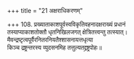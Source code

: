 +++
title = "21 अक्षराधिकरणम्"

+++
108. प्रख्याताकाशपूर्वस्वविकृतिवहनादक्षराख्यं प्रधानं  
तस्याप्याकाशतोक्तौ धृतनिखिलजगत् क्षेत्रितत्त्वन्तु तत्स्यात्।  
मैवन्द्रष्टृत्वपूर्वैरनितरनियतैश्शासनायत्तधृत्या  
किञ्च द्रष्ट्रन्तरस्य व्युदसनमिह तत्तुल्यतद्द्रष्ट्रपोहः॥